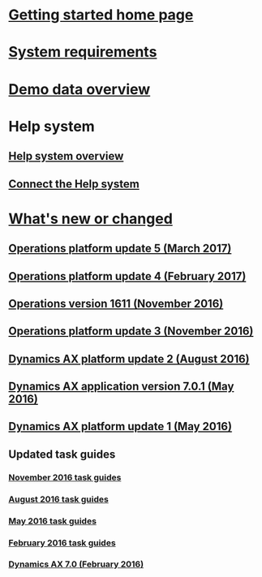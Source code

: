 # [Getting started home page](getting-started-home-page.md)
# [System requirements](system-requirements.md)
# [Demo data overview](demo-data.md)
# Help system
## [Help system overview](help-overview.md)
## [Connect the Help system](help-connect.md)
# [What's new or changed](whats-new-changed.md)
## [Operations platform update 5 (March 2017)](whats-new-platform-update-5.md)
## [Operations platform update 4 (February 2017)](whats-new-platform-update-4.md)
## [Operations version 1611 (November 2016)](whats-new-dynamics-365-operations-1611.md)
## [Operations platform update 3 (November 2016)](whats-new-platform-update-3.md)
## [Dynamics AX platform update 2 (August 2016)](whats-new-platform-update-2.md) 
## [Dynamics AX application version 7.0.1 (May 2016)](whats-new-changed-application-version-7-0-1-may-2016.md)
## [Dynamics AX platform update 1 (May 2016)](whats-new-changed-platform-version-7-1-may-2016.md)
## Updated task guides
### [November 2016 task guides](new-task-guides-november-2016.md)
### [August 2016 task guides](new-updated-task-guides-available-august-2016.md)
### [May 2016 task guides](new-updated-task-guides-available-may-2016.md)
### [February 2016 task guides](new-task-guides-available-february-2016.md)
### [Dynamics AX 7.0 (February 2016)](whats-new-changed-7-0-february-2016.md)

